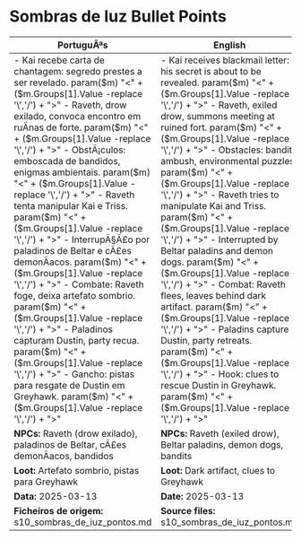 ﻿# Sombras de Iuz  Bullet Points

| PortuguÃªs                                                                                                                                                                                                                                                                                                                                                                                                                                                     | English                                                                                                                                                                                                                                                                                                                                                                                                                                          |
| ------------------------------------------------------------------------------------------------------------------------------------------------------------------------------------------------------------------------------------------------------------------------------------------------------------------------------------------------------------------------------------------------------------------------------------------------------------- | ------------------------------------------------------------------------------------------------------------------------------------------------------------------------------------------------------------------------------------------------------------------------------------------------------------------------------------------------------------------------------------------------------------------------------------------------ |
| - Kai recebe carta de chantagem: segredo prestes a ser revelado. param($m) "<" + ($m.Groups[1].Value -replace '\\','/') + ">" - Raveth, drow exilado, convoca encontro em ruÃ­nas de forte. param($m) "<" + ($m.Groups[1].Value -replace '\\','/') + ">" - ObstÃ¡culos: emboscada de bandidos, enigmas ambientais. param($m) "<" + ($m.Groups[1].Value -replace '\\','/') + ">" - Raveth tenta manipular Kai e Triss. param($m) "<" + ($m.Groups[1].Value -replace '\\','/') + ">" - InterrupÃ§Ã£o por paladinos de Beltar e cÃ£es demonÃ­acos. param($m) "<" + ($m.Groups[1].Value -replace '\\','/') + ">" - Combate: Raveth foge, deixa artefato sombrio. param($m) "<" + ($m.Groups[1].Value -replace '\\','/') + ">" - Paladinos capturam Dustin, party recua. param($m) "<" + ($m.Groups[1].Value -replace '\\','/') + ">" - Gancho: pistas para resgate de Dustin em Greyhawk. param($m) "<" + ($m.Groups[1].Value -replace '\\','/') + ">"  | - Kai receives blackmail letter: his secret is about to be revealed. param($m) "<" + ($m.Groups[1].Value -replace '\\','/') + ">" - Raveth, exiled drow, summons meeting at ruined fort. param($m) "<" + ($m.Groups[1].Value -replace '\\','/') + ">" - Obstacles: bandit ambush, environmental puzzles. param($m) "<" + ($m.Groups[1].Value -replace '\\','/') + ">" - Raveth tries to manipulate Kai and Triss. param($m) "<" + ($m.Groups[1].Value -replace '\\','/') + ">" - Interrupted by Beltar paladins and demon dogs. param($m) "<" + ($m.Groups[1].Value -replace '\\','/') + ">" - Combat: Raveth flees, leaves behind dark artifact. param($m) "<" + ($m.Groups[1].Value -replace '\\','/') + ">" - Paladins capture Dustin, party retreats. param($m) "<" + ($m.Groups[1].Value -replace '\\','/') + ">" - Hook: clues to rescue Dustin in Greyhawk. param($m) "<" + ($m.Groups[1].Value -replace '\\','/') + ">"  |
| **NPCs:** Raveth (drow exilado), paladinos de Beltar, cÃ£es demonÃ­acos, bandidos                                                                                                                                                                                                                                                                                                                                                                               | **NPCs:** Raveth (exiled drow), Beltar paladins, demon dogs, bandits                                                                                                                                                                                                                                                                                                                                                                             |
| **Loot:** Artefato sombrio, pistas para Greyhawk                                                                                                                                                                                                                                                                                                                                                                                                              | **Loot:** Dark artifact, clues to Greyhawk                                                                                                                                                                                                                                                                                                                                                                                                       |
| **Data:** 2025-03-13                                                                                                                                                                                                                                                                                                                                                                                                                                          | **Date:** 2025-03-13                                                                                                                                                                                                                                                                                                                                                                                                                             |
| **Ficheiros de origem:** s10_sombras_de_iuz_pontos.md                                                                                                                                                                                                                                                                                                                                                                                                         | **Source files:** s10_sombras_de_iuz_pontos.md                                                                                                                                                                                                                                                                                                                                                                                                   |

























